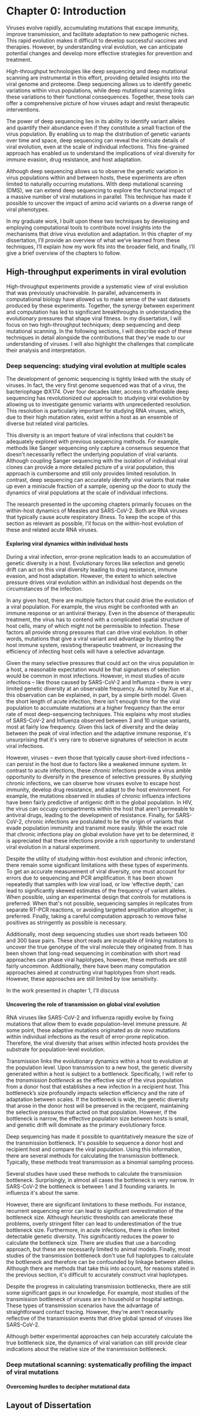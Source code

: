 # Chapter 0: Introduction

Viruses evolve rapidly, accumulating mutations that escape immunity, improve transmission, and facilitate adaptation to new pathogenic niches. This rapid evolution makes it difficult to develop successful vaccines and therapies. However, by understanding viral evolution, we can anticipate potential changes and develop more effective strategies for prevention and treatment.

High-throughput technologies like deep sequencing and deep mutational scanning are instrumental in this effort, providing detailed insights into the viral genome and proteome. Deep sequencing allows us to identify genetic variations within virus populations, while deep mutational scanning links these variations to their functional consequences. Together, these tools can offer a comprehensive picture of how viruses adapt and resist therapeutic interventions.

The power of deep sequencing lies in its ability to identify variant alleles and quantify their abundance even if they constitute a small fraction of the virus population. By enabling us to map the distribution of genetic variants over time and space, deep sequencing can reveal the intricate details of viral evolution, even at the scale of individual infections. This fine-grained approach has enabled us to understand the implications of viral diversity for immune evasion, drug resistance, and host adaptation.

Although deep sequencing allows us to observe the genetic variation in virus populations within and between hosts, these experiments are often limited to naturally occurring mutations. With deep mutational scanning (DMS), we can extend deep sequencing to explore the functional impact of a massive number of viral mutations in parallel. This technique has made it possible to uncover the impact of amino acid variants on a diverse range of viral phenotypes.

In my graduate work, I built upon these two techniques by developing and employing computational tools to contribute novel insights into the mechanisms that drive virus evolution and adaptation. In this chapter of my dissertation, I’ll provide an overview of what we’ve learned from these techniques, I’ll explain how my work fits into the broader field, and finally, I’ll give a brief overview of the chapters to follow.

## High-throughput experiments in viral evolution

High-throughput experiments provide a systematic view of viral evolution that was previously unachievable. In parallel, advancements in computational biology have allowed us to make sense of the vast datasets produced by these experiments. Together, the synergy between experiment and computation has led to significant breakthroughs in understanding the evolutionary pressures that shape viral fitness. In my dissertation, I will focus on two high-throughput techniques; deep sequencing and deep mutational scanning. In the following sections, I will describe each of these techniques in detail alongside the contributions that they've made to our understanding of viruses. I will also highlight the challenges that complicate their analysis and interpretation.

### Deep sequencing: studying viral evolution at multiple scales

The development of genomic sequencing is tightly linked with the study of viruses. In fact, the very first genome sequenced was that of a virus, the bacteriophage ΦX174. Over four decades later, access to affordable deep sequencing has revolutionized our approach to studying viral evolution by allowing us to investigate genomic variants with unprecedented resolution. This resolution is particularly important for studying RNA viruses, which, due to their high mutation rates, exist within a host as an ensemble of diverse but related viral particles.

This diversity is an import feature of viral infections that couldn't be adequately explored with previous sequencing methods. For example, methods like Sanger sequencing only capture a consensus sequence that doesn't necessarily reflect the underlying population of viral variants. Although coupling Sanger sequencing with the isolation of individual viral clones can provide a more detailed picture of a viral population, this approach is cumbersome and still only provides limited resolution. In contrast, deep sequencing can accurately identify viral variants that make up even a miniscule fraction of a sample, opening up the door to study the dynamics of viral populations at the scale of individual infections.

The research presented in the upcoming chapters primarily focuses on the within-host dynamics of Measles and SARS-CoV-2. Both are RNA viruses that typically cause acute respiratory illness. To keep the scope of this section as relevant as possible, I'll focus on the within-host evolution of these and related acute RNA viruses.

#### Exploring viral dynamics within individual hosts

During a viral infection, error-prone replication leads to an accumulation of genetic diversity in a host. Evolutionary forces like selection and genetic drift can act on this viral diversity leading to drug resistance, immune evasion, and host adaptation. However, the extent to which selective pressure drives viral evolution within an individual host depends on the circumstances of the infection.

In any given host, there are multiple factors that could drive the evolution of a viral population. For example, the virus might be confronted with an immune response or an antiviral therapy. Even in the absence of therapeutic treatment, the virus has to contend with a complicated spatial structure of host cells, many of which might not be permissible to infection. These factors all provide strong pressures that can drive viral evolution. In other words, mutations that give a viral variant and advantage by blunting the host immune system, resisting therapeutic treatment, or increasing the efficiency of infecting host cells will have a selective advantage.

Given the many selective pressures that could act on the virus population in a host, a reasonable expectation would be that signatures of selection would be common in most infections. However, in most studies of *acute* infections – like those caused by SARS-CoV-2 and Influenza – there is very limited genetic diversity at an observable frequency. As noted by Xue et al., this observation can be explained, in part, by a simple birth model. Given the short length of acute infection, there isn't enough time for the viral population to accumulate mutations at a higher frequency than the error rate of most deep-sequencing techniques. This explains why most studies of SARS-CoV-2 and Influenza observed between 3 and 10 unique variants, most at fairly low frequency. Given this lack of diversity and the delay between the peak of viral infection and the adaptive immune response, it's unsurprising that it's very rare to observe signatures of selection in acute viral infections.

However, viruses – even those that typically cause short-lived infections – can persist in the host due to factors like a weakened immune system. In contrast to acute infections, these *chronic* infections provide a virus amble opportunity to diversify in the presence of selective pressures. By studying chronic infections, we can observe how viruses evolve to escape host immunity, develop drug resistance, and adapt to the host environment. For example, the mutations observed in studies of chronic influenza infections have been fairly predictive of antigenic drift in the global population. In HIV, the virus can occupy compartments within the host that aren't permeable to antiviral drugs, leading to the development of resistance. Finally, for SARS-CoV-2, chronic infections are postulated to be the origin of variants that evade population immunity and transmit more easily. While the exact role that chronic infections play on global evolution have yet to be determined, it is appreciated that these infections provide a rich opportunity to understand viral evolution in a natural experiment.

Despite the utility of studying within-host evolution and chronic infection, there remain some significant limitations with these types of experiments. To get an accurate measurement of viral diversity, one must account for errors due to sequencing and PCR amplification. It has been shown repeatedly that samples with low viral load, or low 'effective depth,' can lead to significantly skewed estimates of the frequency of variant alleles. When possible, using an experimental design that controls for mutations is preferred. When that's not possible, sequencing samples in replicates from separate RT-PCR reactions, or avoiding targeted amplification altogether, is preferred. Finally, taking a careful computation approach to remove false positives as stringently as possible is necessary.

Additionally, most deep sequencing studies use short reads between 100 and 300 base pairs. These short reads are incapable of linking mutations to uncover the true genotype of the viral molecule they originated from. It has been shown that long-read sequencing in combination with short read approaches can phase viral haplotypes, however, these methods are still fairly uncommon. Additionally, there have been many computation approaches aimed at constructing viral haplotypes from short reads. However, these approaches are still limited by low sensitivity.

In the work presented in chapter 1, I'll discuss

#### Uncovering the role of transmission on global viral evolution

RNA viruses like SARS-CoV-2 and Influenza rapidly evolve by fixing mutations that allow them to evade population-level immune pressure. At some point, these adaptive mutations originated as *de novo* mutations within individual infections as the result of error-prone replication. Therefore, the viral diversity that arises within infected hosts provides the substrate for population-level evolution.

Transmission links the evolutionary dynamics within a host to evolution at the population level. Upon transmission to a new host, the genetic diversity generated within a host is subject to a bottleneck. Specifically, I will refer to the *transmission bottleneck* as the effective size of the virus population from a donor host that establishes a new infection in a recipient host. This bottleneck’s size profoundly impacts selection efficiency and the rate of adaptation between scales. If the bottleneck is wide, the genetic diversity that arose in the donor host will be preserved in the recipient, maintaining the selective pressures that acted on that population. However, if the bottleneck is narrow, the effective population size between hosts is small, and genetic drift will dominate as the primary evolutionary force.

Deep sequencing has made it possible to quantitatively measure the size of the transmission bottleneck. It's possible to sequence a donor host and recipient host and compare the viral population. Using this information, there are several methods for calculating the transmission bottleneck. Typically, these methods treat transmission as a binomial sampling process. 

Several studies have used these methods to calculate the transmission bottleneck. Surprisingly, in almost all cases the bottleneck is very narrow. In SARS-CoV-2 the bottleneck is between 1 and 3 founding variants. In influenza it's about the same. 

However, there are significant limitations to these methods. For instance, recurrent sequencing error can lead to significant overestimation of the bottleneck size. Although heuristic thresholds can ameliorate these problems, overly stringent filter can lead to underestimation of the true bottleneck size. Furthermore, in acute infections, there is often limited detectable genetic diversity. This significantly reduces the power to calculate the bottleneck size. There are studies that use a barcoding approach, but these are necessarily limited to animal models. Finally, most studies of the transmission bottleneck don't use full haplotypes to calculate the bottleneck and therefore can be confounded by linkage between alleles. Although there are methods that take this into account, for reasons stated in the previous section, it's difficult to accurately construct viral haplotypes.

Despite the progress in calculating transmission bottlenecks, there are still some significant gaps in our knowledge. For example, most studies of the transmission bottleneck of viruses are in household or hospital settings. These types of transmission scenarios have the advantage of straightforward contact tracing. However, they're aren't necessarily reflective of the transmission events that drive global spread of viruses like SARS-CoV-2.

Although better experimental approaches can help accurately calculate the true bottleneck size, the dynamics of viral variation can still provide clear indications about the relative size of the transmission bottleneck.

### Deep mutational scanning: systematically profiling the impact of viral mutations

#### Overcoming hurdles to decipher mutational data

## Layout of Dissertation
